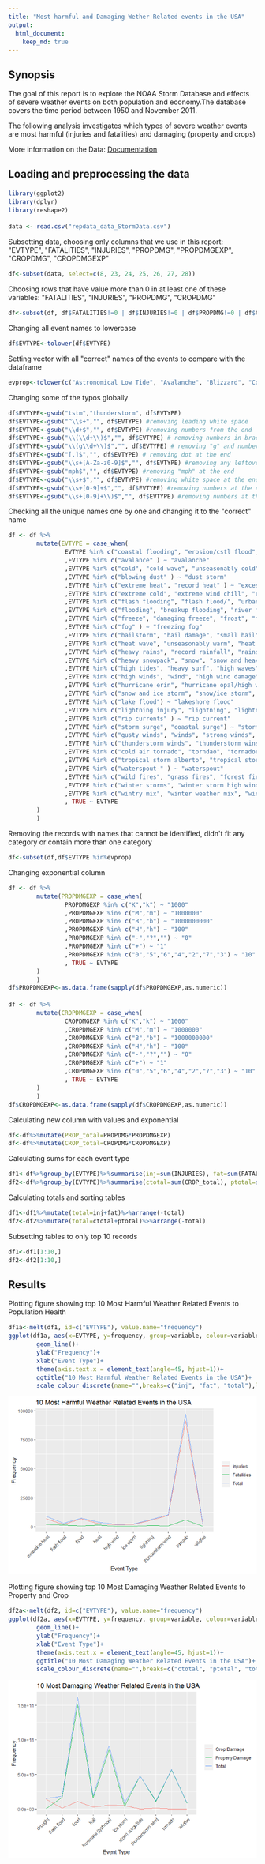 ```yaml
---
title: "Most harmful and Damaging Wether Related events in the USA"
output: 
  html_document:
    keep_md: true
---
```


## Synopsis

The goal of this report is to explore the NOAA Storm Database and effects of severe weather events on both population and economy.The database covers the time period between 1950 and November 2011.

The following analysis investigates which types of severe weather events are most harmful (injuries and fatalities) and damaging (property and crops)

More information on the Data: [Documentation](https://d396qusza40orc.cloudfront.net/repdata%2Fpeer2_doc%2FNCDC%20Storm%20Events-FAQ%20Page.pdf)

## Loading and preprocessing the data


```r
library(ggplot2)
library(dplyr)
library(reshape2)

data <- read.csv("repdata_data_StormData.csv")
```

Subsetting data, choosing only columns that we use in this report: "EVTYPE", "FATALITIES", "INJURIES", "PROPDMG", "PROPDMGEXP", "CROPDMG", "CROPDMGEXP"

```r
df<-subset(data, select=c(8, 23, 24, 25, 26, 27, 28))
```
Choosing rows that have value more than 0 in at least one of these variables: 
"FATALITIES", "INJURIES", "PROPDMG", "CROPDMG"

```r
df<-subset(df, df$FATALITIES!=0 | df$INJURIES!=0 | df$PROPDMG!=0 | df$CROPDMG!=0)
```
Changing all event names to lowercase

```r
df$EVTYPE<-tolower(df$EVTYPE)
```
Setting vector with all "correct" names of the events to compare with the dataframe

```r
evprop<-tolower(c("Astronomical Low Tide", "Avalanche", "Blizzard", "Coastal Flood", "Cold/Wind Chill", "Debris Flow", "Dense Fog", "Dense Smoke", "Drought", "Dust Devil", "Dust Storm", "Excessive Heat", "Extreme Cold/Wind Chill", "Flash Flood", "Flood", "Frost/Freeze", "Funnel Cloud", "Freezing Fog", "Hail", "Heat", "Heavy Rain", "Heavy Snow", "High Surf", "High Wind", "Hurricane (Typhoon)", "Ice Storm", "Lake-Effect Snow", "Lakeshore Flood", "Lightning", "Marine Hail", "Marine High Wind", "Marine Strong Wind", "Marine Thunderstorm Wind", "Rip Current", "Seiche", "Sleet", "Storm Surge/Tide", "Strong Wind", "Thunderstorm Wind", "Tornado", "Tropical Depression", "Tropical Storm", "Tsunami", "Volcanic Ash", "Waterspout", "Wildfire", "Winter Storm", "Winter Weather"))
```
Changing some of the typos globally

```r
df$EVTYPE<-gsub("tstm","thunderstorm", df$EVTYPE)
df$EVTYPE<-gsub("^\\s+","", df$EVTYPE) #removing leading white space
df$EVTYPE<-gsub("\\d+$","", df$EVTYPE) #removing numbers from the end
df$EVTYPE<-gsub("\\(\\d+\\)$","", df$EVTYPE) # removing numbers in brackets at the end
df$EVTYPE<-gsub("\\(g\\d+\\)$","", df$EVTYPE) # removing "g" and numbers in brackets at the end
df$EVTYPE<-gsub("[.]$","", df$EVTYPE) # removing dot at the end
df$EVTYPE<-gsub("\\s+[A-Za-z0-9]$","", df$EVTYPE) #removing any leftover single character or single number preceded by space
df$EVTYPE<-gsub("mph$","", df$EVTYPE) #removing "mph" at the end 
df$EVTYPE<-gsub("\\s+$","", df$EVTYPE) #removing white space at the end
df$EVTYPE<-gsub("\\s+[0-9]+$","", df$EVTYPE) #removing numbers at the end preceded by white space
df$EVTYPE<-gsub("\\s+[0-9]+\\)$","", df$EVTYPE) #removing numbers at the end preceded by white space and followed by single closing bracket
```

Checking all the unique names one by one  and changing it to the "correct" name

```r
df <- df %>% 
        mutate(EVTYPE = case_when(
                EVTYPE %in% c("coastal flooding", "erosion/cstl flood", "tidal flooding", "coastal flooding/erosion", "coastal  flooding/erosion") ~ "coastal flood"
                ,EVTYPE %in% c("avalance" ) ~ "avalanche"
                ,EVTYPE %in% c("cold", "cold wave", "unseasonably cold", "low temperature", "high winds/cold", "cold/winds", "cold weather", "unseasonable cold", "extended cold", "cold temperature"  ) ~ "cold/wind chill"
                ,EVTYPE %in% c("blowing dust" ) ~ "dust storm"
                ,EVTYPE %in% c("extreme heat", "record heat" ) ~ "excessive heat"
                ,EVTYPE %in% c("extreme cold", "extreme wind chill", "record cold", "extreme windchill" ) ~ "extreme cold/wind chill"
                ,EVTYPE %in% c("flash flooding", "flash flood/", "urban flood", "urban/small stream flood", "urban flooding", "minor flooding", "flash floods", "small stream flood", "urban and small stream floodin", "flash flood/ street", "flood flash", "flood/flash", "flash flood/flood", "flash flooding/flood", "flood/flashflood", "urban floods", "urban/sml stream fld", "flood/flash/flood" ) ~ "flash flood"
                ,EVTYPE %in% c("flooding", "breakup flooding", "river flood", "floods", "rural flood", "major flood", "ice jam flooding", "river and stream flood", "river flooding", "flood/river flood", "snowmelt flooding", "ice jam flood (minor" ) ~ "flood"
                ,EVTYPE %in% c("freeze", "damaging freeze", "frost", "frost\\freeze", "hard freeze", "early frost", "agricultural freeze"  ) ~ "frost/freeze"
                ,EVTYPE %in% c("fog" ) ~ "freezing fog"
                ,EVTYPE %in% c("hailstorm", "hail damage", "small hail" ) ~ "hail"
                ,EVTYPE %in% c("heat wave", "unseasonably warm", "heat waves", "unseasonably warm and dry", "record/excessive heat", "warm weather" ) ~ "heat"
                ,EVTYPE %in% c("heavy rains", "record rainfall", "rainstorm", "heavy rain/severe weather", "rain", "hvy rain", "heavy precipitation", "excessive rainfall", "heavy shower", "torrential rainfall", "unseasonal rain") ~ "heavy rain"
                ,EVTYPE %in% c("heavy snowpack", "snow", "snow and heavy snow", "snow/heavy snow", "heavy snow squalls", "snow squall", "heavy snow/squalls", "heavy snow-squalls", "record snow", "snow squalls", "blowing snow", "heavy snow shower", "excessive snow" ) ~ "heavy snow"
                ,EVTYPE %in% c("high tides", "heavy surf", "high waves", "rough surf", "high surf advisory", "hazardous surf", "heavy surf/high surf" ) ~ "high surf"
                ,EVTYPE %in% c("high winds", "wind", "high wind damage", "high winds/", "high  winds" ) ~ "high wind"
                ,EVTYPE %in% c("hurricane erin", "hurricane opal/high winds", "hurricane opal", "hurricane", "hurricane-generated swells", "hurricane emily", "hurricane gordon", "hurricane felix", "hurricane edouard", "typhoon", "hurricane/typhoon") ~ "hurricane (typhoon)"
                ,EVTYPE %in% c("snow and ice storm", "snow/ice storm", "ice/strong winds" ) ~ "ice storm"
                ,EVTYPE %in% c("lake flood") ~ "lakeshore flood"
                ,EVTYPE %in% c("lightning injury", "ligntning", "lightning fire", "lightning  wauseon", "lighting" ) ~ "lightning"
                ,EVTYPE %in% c("rip currents" ) ~ "rip current"
                ,EVTYPE %in% c("storm surge", "coastal surge") ~ "storm surge/tide"
                ,EVTYPE %in% c("gusty winds", "winds", "strong winds", "wind damage", "storm force winds", "gusty wind", "non-severe wind damage", "non thunderstorm wind", "non-thunderstorm wind" ) ~ "strong wind"
                ,EVTYPE %in% c("thunderstorm winds", "thunderstorm wins", "severe thunderstorm", "severe thunderstorms", "severe thunderstorm winds", "thunderstorms winds", "thunderstorms", "thunderstorm windss", "thundertorm winds", "wind storm", "thunderstorm  winds", "thunderstorms wind", "tunderstorm wind", "thunderstorm", "thunderstorm wind/ trees", "thunderstorm wind/awning", "thunderstorm wind trees", "thunderstorm wind/ tree", "thunderstorm damage to", "thuderstorm winds", "thunderstorm winds and", "thunderstorm wind damage", "thunderestorm winds", "thundeerstorm winds", "thunerstorm winds", "thunderstormw", "thunderstormwinds", "thunderstrom wind" ) ~ "thunderstorm wind"
                ,EVTYPE %in% c("cold air tornado", "torndao", "tornadoes" ) ~ "tornado"
                ,EVTYPE %in% c("tropical storm alberto", "tropical storm gordon", "tropical storm jerry", "tropical storm dean") ~ "tropical storm"
                ,EVTYPE %in% c("waterspout-" ) ~ "waterspout"
                ,EVTYPE %in% c("wild fires", "grass fires", "forest fires", "wildfires", "wild/forest fire", "wild/forest fires", "brush fire" ) ~ "wildfire"
                ,EVTYPE %in% c("winter storms", "winter storm high winds" ) ~ "winter storm"
                ,EVTYPE %in% c("wintry mix", "winter weather mix", "winter weather/mix" ) ~ "winter weather"
                , TRUE ~ EVTYPE
        )
        )
```

Removing the records with names that cannot be identified, didn't fit any category or contain more than one category

```r
df<-subset(df,df$EVTYPE %in%evprop)
```

Changing exponential column

```r
df <- df %>% 
        mutate(PROPDMGEXP = case_when(
                PROPDMGEXP %in% c("K","k") ~ "1000"
                ,PROPDMGEXP %in% c("M","m") ~ "1000000"
                ,PROPDMGEXP %in% c("B","b") ~ "1000000000"
                ,PROPDMGEXP %in% c("H","h") ~ "100"
                ,PROPDMGEXP %in% c("-","?","") ~ "0"
                ,PROPDMGEXP %in% c("+") ~ "1"
                ,PROPDMGEXP %in% c("0","5","6","4","2","7","3") ~ "10"
                , TRUE ~ EVTYPE
        )
        )
df$PROPDMGEXP<-as.data.frame(sapply(df$PROPDMGEXP,as.numeric))

df <- df %>% 
        mutate(CROPDMGEXP = case_when(
                CROPDMGEXP %in% c("K","k") ~ "1000"
                ,CROPDMGEXP %in% c("M","m") ~ "1000000"
                ,CROPDMGEXP %in% c("B","b") ~ "1000000000"
                ,CROPDMGEXP %in% c("H","h") ~ "100"
                ,CROPDMGEXP %in% c("-","?","") ~ "0"
                ,CROPDMGEXP %in% c("+") ~ "1"
                ,CROPDMGEXP %in% c("0","5","6","4","2","7","3") ~ "10"
                , TRUE ~ EVTYPE
        )
        )
df$CROPDMGEXP<-as.data.frame(sapply(df$CROPDMGEXP,as.numeric))
```

Calculating new column with values and exponential

```r
df<-df%>%mutate(PROP_total=PROPDMG*PROPDMGEXP)
df<-df%>%mutate(CROP_total=CROPDMG*CROPDMGEXP)
```

Calculating sums for each event type

```r
df1<-df%>%group_by(EVTYPE)%>%summarise(inj=sum(INJURIES), fat=sum(FATALITIES))
df2<-df%>%group_by(EVTYPE)%>%summarise(ctotal=sum(CROP_total), ptotal=sum(PROP_total))
```

Calculating totals and sorting tables

```r
df1<-df1%>%mutate(total=inj+fat)%>%arrange(-total)
df2<-df2%>%mutate(total=ctotal+ptotal)%>%arrange(-total)
```

Subsetting tables to only top 10 records

```r
df1<-df1[1:10,]
df2<-df2[1:10,]
```

## Results

Plotting figure showing top 10 Most Harmful Weather Related Events to Population Health

```r
df1a<-melt(df1, id=c("EVTYPE"), value.name="frequency")
ggplot(df1a, aes(x=EVTYPE, y=frequency, group=variable, colour=variable))+
        geom_line()+
        ylab("Frequency")+
        xlab("Event Type")+
        theme(axis.text.x = element_text(angle=45, hjust=1))+
        ggtitle("10 Most Harmful Weather Related Events in the USA")+
        scale_colour_discrete(name="",breaks=c("inj", "fat", "total"),labels=c("Injuries", "Fatalities", "Total"))
```

![](report_files/figure-html/unnamed-chunk-14-1.png)<!-- -->

Plotting figure showing top 10 Most Damaging Weather Related Events to Property and Crop

```r
df2a<-melt(df2, id=c("EVTYPE"), value.name="frequency")
ggplot(df2a, aes(x=EVTYPE, y=frequency, group=variable, colour=variable))+
        geom_line()+
        ylab("Frequency")+
        xlab("Event Type")+
        theme(axis.text.x = element_text(angle=45, hjust=1))+
        ggtitle("10 Most Damaging Weather Related Events in the USA")+
        scale_colour_discrete(name="",breaks=c("ctotal", "ptotal", "total"),labels=c("Crop Damage", "Property Damage", "Total"))
```

![](report_files/figure-html/unnamed-chunk-15-1.png)<!-- -->
